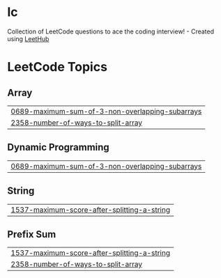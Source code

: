 # lc
Collection of LeetCode questions to ace the coding interview! - Created using [LeetHub](https://github.com/QasimWani/LeetHub)

<!---LeetCode Topics Start-->
# LeetCode Topics
## Array
|  |
| ------- |
| [0689-maximum-sum-of-3-non-overlapping-subarrays](https://github.com/OmmJishu/leetCode/tree/master/0689-maximum-sum-of-3-non-overlapping-subarrays) |
| [2358-number-of-ways-to-split-array](https://github.com/OmmJishu/leetCode/tree/master/2358-number-of-ways-to-split-array) |
## Dynamic Programming
|  |
| ------- |
| [0689-maximum-sum-of-3-non-overlapping-subarrays](https://github.com/OmmJishu/leetCode/tree/master/0689-maximum-sum-of-3-non-overlapping-subarrays) |
## String
|  |
| ------- |
| [1537-maximum-score-after-splitting-a-string](https://github.com/OmmJishu/leetCode/tree/master/1537-maximum-score-after-splitting-a-string) |
## Prefix Sum
|  |
| ------- |
| [1537-maximum-score-after-splitting-a-string](https://github.com/OmmJishu/leetCode/tree/master/1537-maximum-score-after-splitting-a-string) |
| [2358-number-of-ways-to-split-array](https://github.com/OmmJishu/leetCode/tree/master/2358-number-of-ways-to-split-array) |
<!---LeetCode Topics End-->